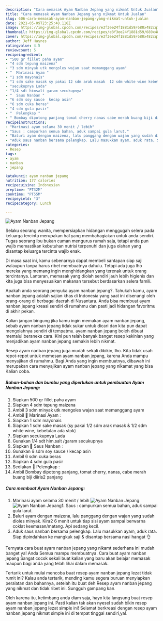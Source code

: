 ```yaml
---
description: "Cara memasak Ayam Nanban Jepang yang nikmat Untuk Jualan"
title: "Cara memasak Ayam Nanban Jepang yang nikmat Untuk Jualan"
slug: 606-cara-memasak-ayam-nanban-jepang-yang-nikmat-untuk-jualan
date: 2021-05-09T23:25:48.118Z
image: https://img-global.cpcdn.com/recipes/e3f3ee24f1881d59/680x482cq70/ayam-nanban-jepang-foto-resep-utama.jpg
thumbnail: https://img-global.cpcdn.com/recipes/e3f3ee24f1881d59/680x482cq70/ayam-nanban-jepang-foto-resep-utama.jpg
cover: https://img-global.cpcdn.com/recipes/e3f3ee24f1881d59/680x482cq70/ayam-nanban-jepang-foto-resep-utama.jpg
author: Jeff Haynes
ratingvalue: 4.5
reviewcount: 5
recipeingredient:
- "500 gr fillet paha ayam"
- "4 sdm tepung maizena"
- "3 sdm minyak utk mengoles wajan saat memanggang ayam"
- "  Marinasi Ayam "
- "1 sdm mayonais"
- "1 sdm sake masak sy pakai 12 sdm arak masak  12 sdm white wine kebetulan ada stok"
- "secukupnya Lada"
- "1/4 sdt himsalt garam secukupnya"
- "  Saus Nanban "
- "6 sdm soy sauce  kecap asin"
- "6 sdm cuka beras"
- "4 sdm gula pasir"
- "  Pelengkap "
- " Bombay dipotong panjang tomat cherry nanas cabe merah buang biji diiris2 panjang"
recipeinstructions:
- "Marinasi ayam selama 30 menit / lebih"
- "Saus : campurkan semua bahan, aduk sampai gula larut."
- "Baluri ayam dengan maizena, lalu panggang dengan wajan yang sudah dioles minyak. Kira2 6 menit untuk tiap sisi ayam sampai berwarna coklat keemasan/matang. Api sedang kecil."
- "Aduk saus nanban bersama pelengkap. Lalu masukkan ayam, aduk rata. Siap dipindahkan ke mangkuk saji &amp; disantap bersama nasi hangat 👌"
categories:
- Resep
tags:
- ayam
- nanban
- jepang

katakunci: ayam nanban jepang 
nutrition: 177 calories
recipecuisine: Indonesian
preptime: "PT32M"
cooktime: "PT55M"
recipeyield: "3"
recipecategory: Lunch

---
```



![Ayam Nanban Jepang](https://img-global.cpcdn.com/recipes/e3f3ee24f1881d59/680x482cq70/ayam-nanban-jepang-foto-resep-utama.jpg)

Selaku seorang wanita, mempersiapkan hidangan menggugah selera pada keluarga tercinta merupakan hal yang membahagiakan untuk anda sendiri. Tugas seorang ibu bukan cuman mengurus rumah saja, tetapi anda pun wajib memastikan kebutuhan nutrisi terpenuhi dan juga olahan yang disantap keluarga tercinta wajib enak.

Di masa  saat ini, kamu sebenarnya dapat membeli santapan siap saji walaupun tanpa harus ribet membuatnya dahulu. Tetapi ada juga lho mereka yang memang ingin menghidangkan yang terenak untuk orang tercintanya. Lantaran, memasak yang diolah sendiri jauh lebih higienis dan kita juga bisa menyesuaikan makanan tersebut berdasarkan selera famili. 



Apakah anda seorang penyuka ayam nanban jepang?. Tahukah kamu, ayam nanban jepang adalah sajian khas di Indonesia yang saat ini disenangi oleh orang-orang di berbagai daerah di Nusantara. Anda bisa membuat ayam nanban jepang kreasi sendiri di rumahmu dan pasti jadi hidangan favoritmu di akhir pekan.

Kalian jangan bingung jika kamu ingin memakan ayam nanban jepang, sebab ayam nanban jepang tidak sukar untuk dicari dan kita pun dapat mengolahnya sendiri di tempatmu. ayam nanban jepang boleh dibuat memalui beraneka cara. Kini pun telah banyak banget resep kekinian yang menjadikan ayam nanban jepang semakin lebih nikmat.

Resep ayam nanban jepang juga mudah sekali dibikin, lho. Kita tidak usah repot-repot untuk memesan ayam nanban jepang, karena Anda mampu menyajikan di rumahmu. Bagi Anda yang ingin membuatnya, dibawah ini merupakan cara menyajikan ayam nanban jepang yang nikamat yang bisa Kalian coba.

<!--inarticleads1-->

##### Bahan-bahan dan bumbu yang diperlukan untuk pembuatan Ayam Nanban Jepang:

1. Siapkan 500 gr fillet paha ayam
1. Siapkan 4 sdm tepung maizena
1. Ambil 3 sdm minyak utk mengoles wajan saat memanggang ayam
1. Ambil  🔴 Marinasi Ayam :
1. Siapkan 1 sdm mayonais
1. Siapkan 1 sdm sake masak (sy pakai 1/2 sdm arak masak &amp; 1/2 sdm white wine, kebetulan ada stok)
1. Siapkan secukupnya Lada
1. Gunakan 1/4 sdt him.salt /garam secukupnya
1. Siapkan  🔴 Saus Nanban :
1. Gunakan 6 sdm soy sauce / kecap asin
1. Ambil 6 sdm cuka beras
1. Siapkan 4 sdm gula pasir
1. Sediakan  🔴 Pelengkap :
1. Ambil  Bombay dipotong panjang, tomat cherry, nanas, cabe merah buang biji diiris2 panjang




<!--inarticleads2-->

##### Cara membuat Ayam Nanban Jepang:

1. Marinasi ayam selama 30 menit / lebih
<img src="https://img-global.cpcdn.com/steps/0ea67df71c9759e2/160x128cq70/ayam-nanban-jepang-langkah-memasak-1-foto.jpg" alt="Ayam Nanban Jepang"><img src="https://img-global.cpcdn.com/steps/c0ad2f75d6b7e39f/160x128cq70/ayam-nanban-jepang-langkah-memasak-1-foto.jpg" alt="Ayam Nanban Jepang">1. Saus : campurkan semua bahan, aduk sampai gula larut.
1. Baluri ayam dengan maizena, lalu panggang dengan wajan yang sudah dioles minyak. Kira2 6 menit untuk tiap sisi ayam sampai berwarna coklat keemasan/matang. Api sedang kecil.
1. Aduk saus nanban bersama pelengkap. Lalu masukkan ayam, aduk rata. Siap dipindahkan ke mangkuk saji &amp; disantap bersama nasi hangat 👌




Ternyata cara buat ayam nanban jepang yang nikamt sederhana ini mudah banget ya! Anda Semua mampu membuatnya. Cara buat ayam nanban jepang Sangat cocok sekali buat kalian yang baru akan belajar memasak maupun bagi anda yang telah lihai dalam memasak.

Tertarik untuk mulai mencoba buat resep ayam nanban jepang lezat tidak rumit ini? Kalau anda tertarik, mending kamu segera buruan menyiapkan peralatan dan bahannya, setelah itu buat deh Resep ayam nanban jepang yang nikmat dan tidak ribet ini. Sungguh gampang kan. 

Oleh karena itu, ketimbang anda diam saja, hayo kita langsung buat resep ayam nanban jepang ini. Pasti kalian tak akan nyesel sudah bikin resep ayam nanban jepang lezat simple ini! Selamat berkreasi dengan resep ayam nanban jepang nikmat simple ini di tempat tinggal sendiri,ya!.

